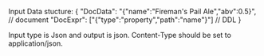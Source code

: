 Input Data stucture:
{
"DocData": "{\"name\":\"Fireman's Pail Ale\",\"abv\":0.5}", // document
"DocExpr": ["{\"type\":\"property\",\"path\":\"name\"}"]    // DDL
}

Input type is Json and output is json. Content-Type should be set to
application/json.
